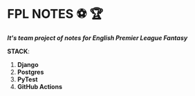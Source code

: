 # FPL NOTES ⚽ ️🏆

<b><em>It's team project of notes for English Premier League Fantasy</b></em>

<b>STACK</b>:
1. <b>Django</b>
2. <b>Postgres</b>
3. <b>PyTest</b>
4. <b>GitHub Actions</b>